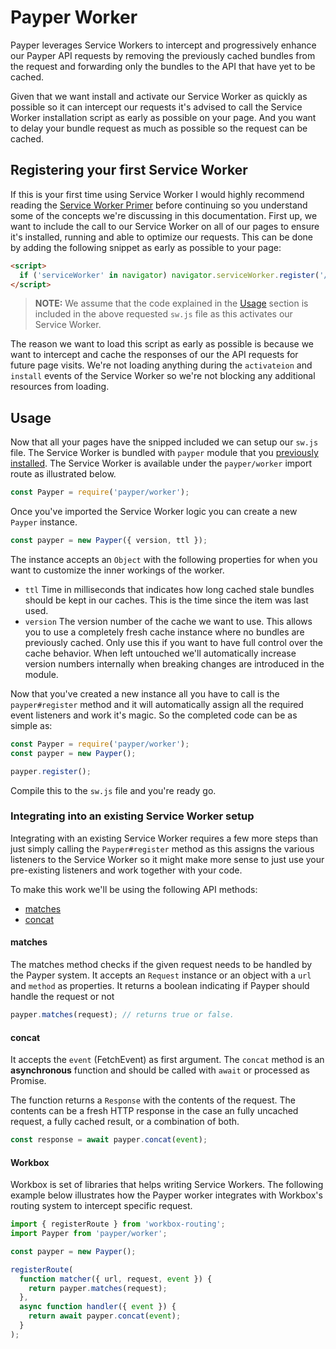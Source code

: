# Payper Worker

Payper leverages Service Workers to intercept and progressively enhance our
Payper API requests by removing the previously cached bundles from the request
and forwarding only the bundles to the API that have yet to be cached.

Given that we want install and activate our Service Worker as quickly as
possible so it can intercept our requests it's advised to call the Service
Worker installation script as early as possible on your page. And you want to
delay your bundle request as much as possible so the request can be cached.

## Registering your first Service Worker

If this is your first time using Service Worker I would highly recommend reading
the [Service Worker Primer][primer] before continuing so you understand some of
the concepts we're discussing in this documentation. First up, we want to
include the call to our Service Worker on all of our pages to ensure it's
installed, running and able to optimize our requests. This can be done by adding
the following snippet as early as possible to your page:

```html
<script>
  if ('serviceWorker' in navigator) navigator.serviceWorker.register('/sw.js');
</script>
```

> **NOTE:** We assume that the code explained in the [Usage](#usage) section is
> included in the above requested `sw.js` file as this activates our Service
> Worker.

The reason we want to load this script as early as possible is because we want
to intercept and cache the responses of our the API requests for future page
visits. We're not loading anything during the `activateion` and `install` events
of the Service Worker so we're not blocking any additional resources from
loading.

## Usage

Now that all your pages have the snipped included we can setup our `sw.js` file.
The Service Worker is bundled with `payper` module that you [previously
installed][install]. The Service Worker is available under the `payper/worker`
import route as illustrated below.

```js
const Payper = require('payper/worker');
```

Once you've imported the Service Worker logic you can create a new `Payper`
instance.

```js
const payper = new Payper({ version, ttl });
```

The instance accepts an `Object` with the following properties for when you want
to customize the inner workings of the worker.

- `ttl` Time in milliseconds that indicates how long cached stale bundles should
  be kept in our caches. This is the time since the item was last used. 
- `version` The version number of the cache we want to use. This allows you to
  use a completely fresh cache instance where no bundles are previously cached.
  Only use this if you want to have full control over the cache behavior. When
  left untouched we'll automatically increase version numbers internally when
  breaking changes are introduced in the module.

Now that you've created a new instance all you have to call is the
`payper#register` method and it will automatically assign all the required event
listeners and work it's magic. So the completed code can be as simple as:

```js
const Payper = require('payper/worker');
const payper = new Payper();

payper.register();
```

Compile this to the `sw.js` file and you're ready go. 

### Integrating into an existing Service Worker setup

Integrating with an existing Service Worker requires a few more steps than just
simply calling the `Payper#register` method as this assigns the various
listeners to the Service Worker so it might make more sense to just use
your pre-existing listeners and work together with your code.

To make this work we'll be using the following API methods:

- [matches](#matches)
- [concat](#concat)

#### matches

The matches method checks if the given request needs to be handled by the Payper
system. It accepts an `Request` instance or an object with a `url` and `method`
as properties. It returns a boolean indicating if Payper should handle the
request or not

```js
payper.matches(request); // returns true or false.
```

#### concat

It accepts the `event` (FetchEvent) as first argument. The `concat` method is an
**asynchronous** function and should be called with `await` or processed as
Promise.

The function returns a `Response` with the contents of the request. The contents
can be a fresh HTTP response in the case an fully uncached request, a fully
cached result, or a combination of both. 

```js
const response = await payper.concat(event);
```

#### Workbox

Workbox is set of libraries that helps writing Service Workers. The following
example below illustrates how the Payper worker integrates with Workbox's
routing system to intercept specific request.

```js
import { registerRoute } from 'workbox-routing';
import Payper from 'payper/worker';

const payper = new Payper();

registerRoute(
  function matcher({ url, request, event }) {
    return payper.matches(request);
  },
  async function handler({ event }) {
    return await payper.concat(event);
  }
);
```
[workbox]: https://developers.google.com/web/tools/workbox
[primer]: https://developers.google.com/web/fundamentals/primers/service-workers
[install]: https://github.com/3rd-Eden/payper#installation
